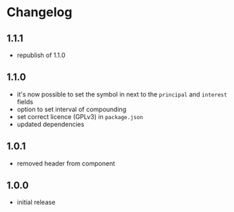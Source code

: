 # Changelog

## 1.1.1

- republish of 1.1.0

## 1.1.0

- it's now possible to set the symbol in next to the `principal` and `interest` fields
- option to set interval of compounding
- set correct licence (GPLv3) in `package.json`
- updated dependencies

## 1.0.1

- removed header from component

## 1.0.0

- initial release
